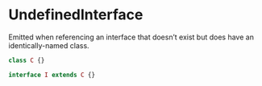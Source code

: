 # UndefinedInterface

Emitted when referencing an interface that doesn’t exist but does have an identically-named class.

```php
class C {}

interface I extends C {}
```
